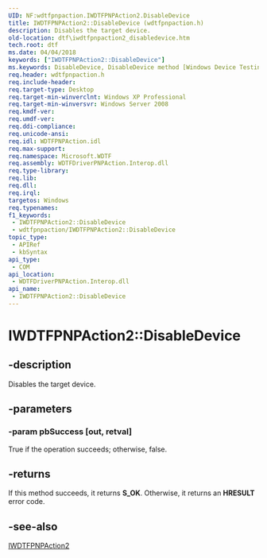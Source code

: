 ```yaml
---
UID: NF:wdtfpnpaction.IWDTFPNPAction2.DisableDevice
title: IWDTFPNPAction2::DisableDevice (wdtfpnpaction.h)
description: Disables the target device.
old-location: dtf\iwdtfpnpaction2_disabledevice.htm
tech.root: dtf
ms.date: 04/04/2018
keywords: ["IWDTFPNPAction2::DisableDevice"]
ms.keywords: DisableDevice, DisableDevice method [Windows Device Testing Framework], DisableDevice method [Windows Device Testing Framework],IWDTFPNPAction2 interface, IWDTFPNPAction2 interface [Windows Device Testing Framework],DisableDevice method, IWDTFPNPAction2.DisableDevice, IWDTFPNPAction2::DisableDevice, Microsoft.WDTF.IWDTFPNPAction2.DisableDevice, Microsoft::WDTF::IWDTFPNPAction2::DisableDevice, dtf.iwdtfpnpaction2_disabledevice, wdtfpnpaction/IWDTFPNPAction2::DisableDevice
req.header: wdtfpnpaction.h
req.include-header: 
req.target-type: Desktop
req.target-min-winverclnt: Windows XP Professional
req.target-min-winversvr: Windows Server 2008
req.kmdf-ver: 
req.umdf-ver: 
req.ddi-compliance: 
req.unicode-ansi: 
req.idl: WDTFPNPAction.idl
req.max-support: 
req.namespace: Microsoft.WDTF
req.assembly: WDTFDriverPNPAction.Interop.dll
req.type-library: 
req.lib: 
req.dll: 
req.irql: 
targetos: Windows
req.typenames: 
f1_keywords:
 - IWDTFPNPAction2::DisableDevice
 - wdtfpnpaction/IWDTFPNPAction2::DisableDevice
topic_type:
 - APIRef
 - kbSyntax
api_type:
 - COM
api_location:
 - WDTFDriverPNPAction.Interop.dll
api_name:
 - IWDTFPNPAction2::DisableDevice
---
```


# IWDTFPNPAction2::DisableDevice


## -description

Disables the target device.

## -parameters

### -param pbSuccess [out, retval]


True if the operation succeeds; otherwise, false.

## -returns

If this method succeeds, it returns **S_OK**. Otherwise, it returns an **HRESULT** error code.

## -see-also

<a href="/windows-hardware/drivers/ddi/wdtfpnpaction/nn-wdtfpnpaction-iwdtfpnpaction2">IWDTFPNPAction2</a>

